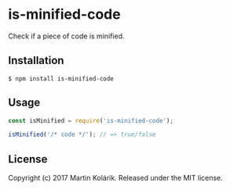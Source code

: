 # is-minified-code

Check if a piece of code is minified.

## Installation

```
$ npm install is-minified-code
```

## Usage

```js
const isMinified = require('is-minified-code');

isMinified('/* code */'); // => true/false
```

## License
Copyright (c) 2017 Martin Kolárik. Released under the MIT license.
